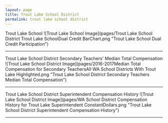 ```yaml
---
layout: page
title: Trout Lake School District
permalink: trout lake school district
---
```



Trout Lake School
![Trout Lake School Image](pages/Trout Lake School District Trout Lake SchoolDual Credit BarChart.png "Trout Lake School Dual Credit Participation")

___

Trout Lake School District Secondary Teachers' Median Total Compensation
![Trout Lake School District Image](pages/2016-2017Median Total Compensation for Secondary TeachersAll WA School Districts With Trout Lake Highlighted.png "Trout Lake School District Secondary Teachers Median Total Compensation")

___

Trout Lake School District Superintendent Compensation History
![Trout Lake School District Image](pages/WA School District Compensation History for Trout Lake Superintendent ConstantDollars.png "Trout Lake School District Superintendent Compensation History")

___

